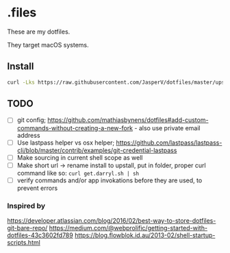 # .files

These are my dotfiles.

They target macOS systems.

## Install
```bash
curl -Lks https://raw.githubusercontent.com/JasperV/dotfiles/master/upstall.sh | sh
```

## TODO
- [ ] git config; https://github.com/mathiasbynens/dotfiles#add-custom-commands-without-creating-a-new-fork - also use private email address
- [ ] Use lastpass helper vs osx helper; https://github.com/lastpass/lastpass-cli/blob/master/contrib/examples/git-credential-lastpass
- [ ] Make sourcing in current shell scope as well
- [ ] Make short url -> rename install to upstall, put in folder, proper curl command like so: `curl get.darryl.sh | sh`
- [ ] verify commands and/or app invokations before they are used, to prevent errors

### Inspired by
https://developer.atlassian.com/blog/2016/02/best-way-to-store-dotfiles-git-bare-repo/
https://medium.com/@webprolific/getting-started-with-dotfiles-43c3602fd789
https://blog.flowblok.id.au/2013-02/shell-startup-scripts.html
